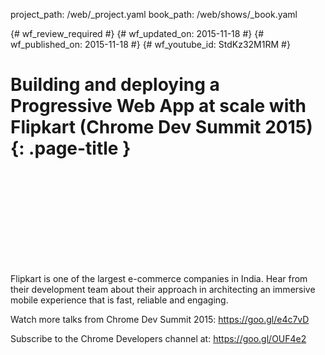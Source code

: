 project_path: /web/_project.yaml
book_path: /web/shows/_book.yaml

{# wf_review_required #}
{# wf_updated_on: 2015-11-18 #}
{# wf_published_on: 2015-11-18 #}
{# wf_youtube_id: StdKz32M1RM #}

# Building and deploying a Progressive Web App at scale with Flipkart (Chrome Dev Summit 2015) {: .page-title }


<div class="video-wrapper">
  <iframe class="devsite-embedded-youtube-video" data-video-id="StdKz32M1RM"
          data-autohide="1" data-showinfo="0" frameborder="0" allowfullscreen>
  </iframe>
</div>


Flipkart is one of the largest e-commerce companies in India. Hear from their development team about their approach in architecting an immersive mobile experience that is fast, reliable and engaging.

Watch more talks from Chrome Dev Summit 2015: https://goo.gl/e4c7vD

Subscribe to the Chrome Developers channel at: https://goo.gl/OUF4e2
